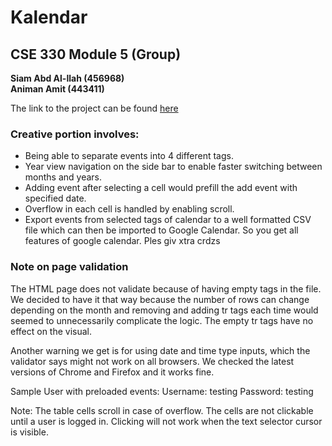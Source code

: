 # Kalendar
## CSE 330 Module 5 (Group)

**Siam Abd Al-Ilah (456968)  
Animan Amit (443411)**

The link to the project can be found [here](http://ec2-52-15-37-3.us-east-2.compute.amazonaws.com/~siamabdalilah/calendar/calendar.html)

### Creative portion involves:
* Being able to separate events into 4 different tags.  
* Year view navigation on the side bar to enable   faster switching between months and years.  
* Adding event after selecting a cell would prefill the add event with specified date.  
* Overflow in each cell is handled by enabling scroll.  
* Export events from selected tags of calendar to a well formatted CSV file which can then be imported to Google Calendar. So you get all features of google calendar. Ples giv xtra crdzs

### Note on page validation
The HTML page does not validate because of having empty <tr> tags in the file. We decided to have it that way because the number of rows can change depending on the month and removing and adding tr tags each time would seemed to unnecessarily complicate the logic. The empty tr tags have no effect on the visual.  

Another warning we get is for using date and time type inputs, which the validator says might not work on all browsers. We checked the latest versions of Chrome and Firefox and it works fine.


Sample User with preloaded events:
Username: testing
Password: testing


Note: The table cells scroll in case of overflow. The cells are not clickable until a user is logged in. Clicking will not work when the text selector cursor is visible.